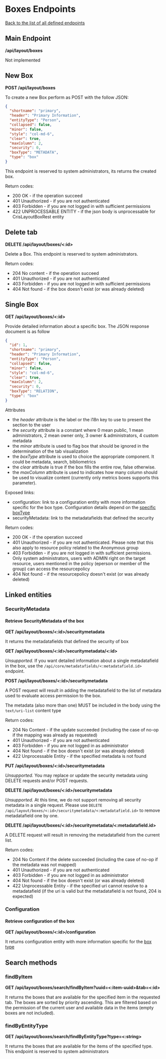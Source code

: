 # Boxes Endpoints
[Back to the list of all defined endpoints](endpoints.md)

## Main Endpoint

**/api/layout/boxes**   

Not implemented

## New Box
**POST /api/layout/boxes**

To create a new Box perform as POST with the follow JSON:

```json
{
  "shortname": "primary",
  "header": "Primary Information",
  "entityType": "Person",
  "collapsed": false,
  "minor": false,
  "style": "col-md-6",
  "clear": true,
  "maxColumn": 2,
  "security": 0,
  "boxType": "METADATA",
  "type": "box"
}
```
This endpoint is reserved to system administrators, its returns the created box.

Return codes:
* 200 OK - if the operation succeed
* 401 Unauthorized - if you are not authenticated
* 403 Forbidden - if you are not logged in with sufficient permissions
* 422 UNPROCESSABLE ENTITY - if the json body is unprocessable for CrisLayoutBoxRest entity

## Delete tab

**DELETE /api/layout/boxes/<:id>**

Delete a Box. This endpoint is reserved to system administrators.

Return codes:
* 204 No content - if the operation succeed
* 401 Unauthorized - if you are not authenticated
* 403 Forbidden - if you are not logged in with sufficient permissions
* 404 Not found - if the box doesn't exist (or was already deleted)

## Single Box

**GET /api/layout/boxes/<:id>**

Provide detailed information about a specific box. The JSON response document is as follow

```json
{
  "id": 1,
  "shortname": "primary",
  "header": "Primary Information",
  "entityType": "Person",
  "collapsed": false,
  "minor": false,
  "style": "col-md-6",
  "clear": true,
  "maxColumn": 2,
  "security": 0,
  "boxType": "RELATION",
  "type": "box"
}
```

Attributes
* the *header* attribute is the label or the i18n key to use to present the section to the user
* the *security* attribute is a constant where 0 mean public, 1 mean administrators, 2 mean owner only, 3 owner & administrators, 4 custom metadata
* the *minor* attribute is used to flag box that should be ignored in the determination of the tab visualization
* the *boxType* attribute is used to choice the appropriate component. It could be metadata, search, bibliometrics
* the *clear* attribute is true if the box fills the entire row, false otherwise.
* the *maxColumn* attribute is used to indicates how many column should be used to visualize content (currently only metrics boxes supports this parameter).

Exposed links:
* configuration: link to a configuration entity with more information specific for the box type. Configuration details depend on the [specific boxType](boxes-types.md)
* securityMetadata: link to the metadatafields that defined the security

Return codes:
* 200 OK - if the operation succeed
* 401 Unauthorized - if you are not authenticated. Please note that this also apply to resource policy related to the Anonymous group
* 403 Forbidden - if you are not logged in with sufficient permissions. Only system administrators, users with ADMIN right on the target resource, users mentioned in the policy (eperson or member of the group) can access the resourcepolicy
* 404 Not found - if the resourcepolicy doesn't exist (or was already deleted)

## Linked entities

### SecurityMetadata

#### Retrieve SecurityMetadata of the box

**GET /api/layout/boxes/<:id>/securitymetadata**

It returns the metadatafields that defined the security of box

**GET /api/layout/boxes/<:id>/securitymetadata/<:id>**

_Unsupported._ If you want detailed information about a single metadatafield in the box, use the `/api/core/metadatafields/<:metadatafield.id>` endpoint.

**POST /api/layout/boxes/<:id>/securitymetadata**

A POST request will result in adding the metadatafield to the list of metadata used to evaluate access permission to the box.

The metadata (also more than one) MUST be included in the body using the `text/uri-list` content type
 
Return codes:
 * 204 No Content - if the update succeeded (including the case of no-op if the mapping was already as requested)
 * 401 Unauthorized - if you are not authenticated
 * 403 Forbidden - if you are not logged in as administrator 
 * 404 Not found - if the box doesn't exist (or was already deleted)
 * 422 Unprocessable Entity - if the specified metadata is not found

**PUT /api/layout/boxes/<:id>/securitymetadata**

_Unsupported._ You may replace or update the security metadata using DELETE requests and/or POST requests.

**DELETE /api/layout/boxes/<:id>/securitymetadata**

_Unsupported._ At this time, we do not support removing all security metadata in a single request. Please use `DELETE /api/layout/boxes/<:id>/securitymetadata/<:metadatafield.id>` to remove metadatafield one by one.

**DELETE /api/layout/boxes/<:id>/securitymetadata/<:metadatafield.id>**

A DELETE request will result in removing the metadatafield from the current list.

Return codes:
 * 204 No Content if the delete succeeded (including the case of no-op if the metadata was not mapped) 
 * 401 Unauthorized - if you are not authenticated
 * 403 Forbidden - if you are not logged in as administrator
 * 404 Not found - if the box doesn't exist (or was already deleted)
 * 422 Unprocessable Entity - if the specified uri cannot resolve to a metadatafield (if the uri is valid but the metadatafield is not found, 204 is expected)


### Configuration

#### Retrieve configuration of the box

**GET /api/layout/boxes/<:id>/configuration**

It returns configuration entity with more information specific for the [box type](boxes-types.md)

## Search methods

### findByItem

**GET /api/layout/boxes/search/findByItem?uuid=<:item-uuid>&tab=<:id>**

It returns the boxes that are available for the specified item in the requested tab. The boxes are sorted by priority ascending. This are filtered based on the permission of the current user and available data in the items (empty boxes are not included).

### findByEntityType

**GET /api/layout/boxes/search/findByEntityType?type=<:string>**

It returns the boxes that are available for the items of the specified type. This endpoint is reserved to system administrators
